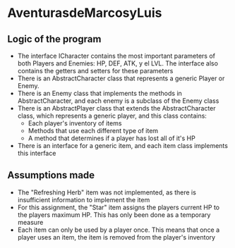 # AventurasdeMarcosyLuis

## Logic of the program

- The interface ICharacter contains the most important parameters of both Players and Enemies: HP, DEF, ATK, y el LVL. The interface also contains the getters and setters for these parameters
- There is an AbstractCharacter class that represents a generic Player or Enemy.
- There is an Enemy class that implements the methods in AbstractCharacter, and each enemy is a subclass of the Enemy class
- There is an AbstractPlayer class that extends the AbstractCharacter class, which represents a generic player, and this class contains:
  - Each player's inventory of items
  - Methods that use each different type of item
  - A method that determines if a player has lost all of it's HP
- There is an interface for a generic item, and each item class implements this interface

## Assumptions made

- The "Refreshing Herb" item was not implemented, as there is insufficient information to implement the item
- For this assignment, the "Star" item assigns the players current HP to the players maximum HP. This has only been done as a temporary measure
- Each item can only be used by a player once. This means that once a player uses an item, the item is removed from the player's inventory

